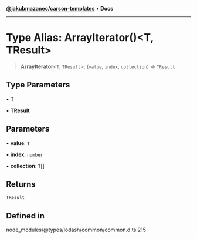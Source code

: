 [**@jakubmazanec/carson-templates**](../../../README.md) • **Docs**

---

# Type Alias: ArrayIterator()\<T, TResult\>

> **ArrayIterator**\<`T`, `TResult`\>: (`value`, `index`, `collection`) => `TResult`

## Type Parameters

• **T**

• **TResult**

## Parameters

• **value**: `T`

• **index**: `number`

• **collection**: `T`[]

## Returns

`TResult`

## Defined in

node_modules/@types/lodash/common/common.d.ts:215
